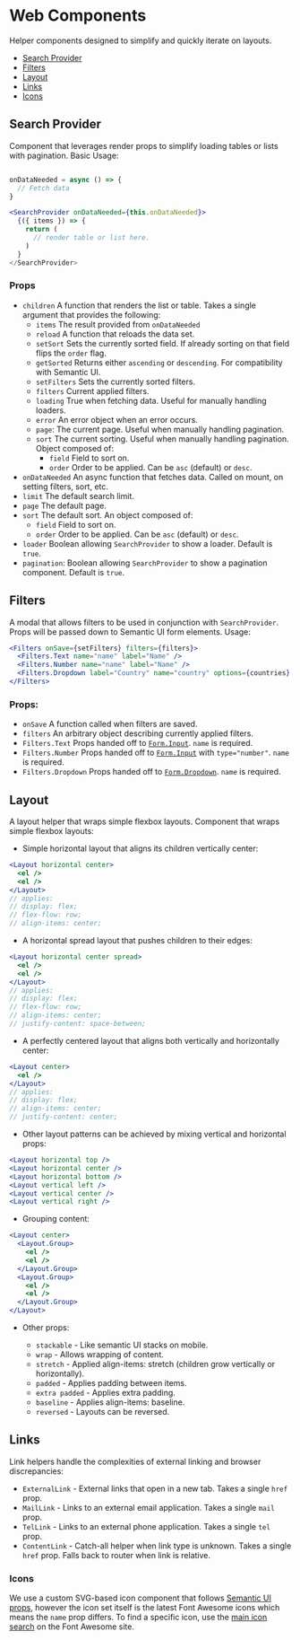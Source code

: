 # Web Components

Helper components designed to simplify and quickly iterate on layouts.

- [Search Provider](#search-provider)
- [Filters](#filters)
- [Layout](#layout)
- [Links](#links)
- [Icons](#icons)

## Search Provider

Component that leverages render props to simplify loading tables or lists with
pagination. Basic Usage:

```jsx

onDataNeeded = async () => {
  // Fetch data
}

<SearchProvider onDataNeeded={this.onDataNeeded}>
  {({ items }) => {
    return (
      // render table or list here.
    )
  }
</SearchProvider>
```

### Props

- `children` A function that renders the list or table. Takes a single argument
  that provides the following:
  - `items` The result provided from `onDataNeeded`
  - `reload` A function that reloads the data set.
  - `setSort` Sets the currently sorted field. If already sorting on that field
    flips the `order` flag.
  - `getSorted` Returns either `ascending` or `descending`. For compatibility
    with Semantic UI.
  - `setFilters` Sets the currently sorted filters.
  - `filters` Current applied filters.
  - `loading` True when fetching data. Useful for manually handling loaders.
  - `error` An error object when an error occurs.
  - `page`: The current page. Useful when manually handling pagination.
  - `sort` The current sorting. Useful when manually handling pagination. Object
    composed of:
    - `field` Field to sort on.
    - `order` Order to be applied. Can be `asc` (default) or `desc`.
- `onDataNeeded` An async function that fetches data. Called on mount, on
  setting filters, sort, etc.
- `limit` The default search limit.
- `page` The default page.
- `sort` The default sort. An object composed of:
  - `field` Field to sort on.
  - `order` Order to be applied. Can be `asc` (default) or `desc`.
- `loader` Boolean allowing `SearchProvider` to show a loader. Default is
  `true`.
- `pagination`: Boolean allowing `SearchProvider` to show a pagination
  component. Default is `true`.

## Filters

A modal that allows filters to be used in conjunction with `SearchProvider`.
Props will be passed down to Semantic UI form elements. Usage:

```jsx
<Filters onSave={setFilters} filters={filters}>
  <Filters.Text name="name" label="Name" />
  <Filters.Number name="name" label="Name" />
  <Filters.Dropdown label="Country" name="country" options={countries} search />
</Filters>
```

### Props:

- `onSave` A function called when filters are saved.
- `filters` An arbitrary object describing currently applied filters.
- `Filters.Text` Props handed off to
  [`Form.Input`](https://react.semantic-ui.com/collections/form/). `name` is
  required.
- `Filters.Number` Props handed off to
  [`Form.Input`](https://react.semantic-ui.com/collections/form/) with
  `type="number"`. `name` is required.
- `Filters.Dropdown` Props handed off to
  [`Form.Dropdown`](https://react.semantic-ui.com/collections/form/). `name` is
  required.

## Layout

A layout helper that wraps simple flexbox layouts. Component that wraps simple
flexbox layouts:

- Simple horizontal layout that aligns its children vertically center:

```jsx
<Layout horizontal center>
  <el />
  <el />
</Layout>
// applies:
// display: flex;
// flex-flow: row;
// align-items: center;
```

- A horizontal spread layout that pushes children to their edges:

```jsx
<Layout horizontal center spread>
  <el />
  <el />
</Layout>
// applies:
// display: flex;
// flex-flow: row;
// align-items: center;
// justify-content: space-between;
```

- A perfectly centered layout that aligns both vertically and horizontally
  center:

```jsx
<Layout center>
  <el />
</Layout>
// applies:
// display: flex;
// align-items: center;
// justify-content: center;
```

- Other layout patterns can be achieved by mixing vertical and horizontal props:

```jsx
<Layout horizontal top />
<Layout horizontal center />
<Layout horizontal bottom />
<Layout vertical left />
<Layout vertical center />
<Layout vertical right />
```

- Grouping content:

```jsx
<Layout center>
  <Layout.Group>
    <el />
    <el />
  </Layout.Group>
  <Layout.Group>
    <el />
    <el />
  </Layout.Group>
</Layout>
```

- Other props:

  - `stackable` - Like semantic UI stacks on mobile.
  - `wrap` - Allows wrapping of content.
  - `stretch` - Applied align-items: stretch (children grow vertically or
    horizontally).
  - `padded` - Applies padding between items.
  - `extra padded` - Applies extra padding.
  - `baseline` - Applies align-items: baseline.
  - `reversed` - Layouts can be reversed.

## Links

Link helpers handle the complexities of external linking and browser
discrepancies:

- `ExternalLink` - External links that open in a new tab. Takes a single `href`
  prop.
- `MailLink` - Links to an external email application. Takes a single `mail`
  prop.
- `TelLink` - Links to an external phone application. Takes a single `tel` prop.
- `ContentLink` - Catch-all helper when link type is unknown. Takes a single
  `href` prop. Falls back to router when link is relative.

### Icons

We use a custom SVG-based icon component that follows
[Semantic UI props](https://react.semantic-ui.com/elements/icon/), however the
icon set itself is the latest Font Awesome icons which means the `name` prop
differs. To find a specific icon, use the
[main icon search](https://fontawesome.com/icons) on the Font Awesome site.
